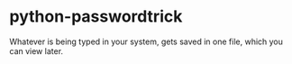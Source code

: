 # python-passwordtrick
Whatever is being typed in your system, gets saved in one file, which you can view later.
